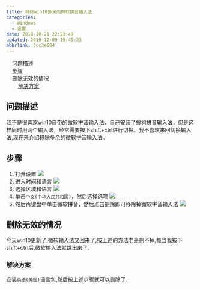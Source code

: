 ```yaml
---
title: 移除win10多余的微软拼音输入法
categories: 
  - Windows
  - 设置
date: 2018-10-21 22:23:49
updated: 2019-12-09 19:45:23
abbrlink: 3cc3e684
---
```

<div id='my_toc'>&nbsp;&nbsp;&nbsp;&nbsp;<a href="/blog/3cc3e684/#问题描述">问题描述</a><br/>&nbsp;&nbsp;&nbsp;&nbsp;<a href="/blog/3cc3e684/#步骤">步骤</a><br/>&nbsp;&nbsp;&nbsp;&nbsp;<a href="/blog/3cc3e684/#删除无效的情况">删除无效的情况</a><br/>&nbsp;&nbsp;&nbsp;&nbsp;&nbsp;&nbsp;&nbsp;&nbsp;<a href="/blog/3cc3e684/#解决方案">解决方案</a><br/></div><!--more-->
<script>if (navigator.platform.search('arm')==-1){document.getElementById('my_toc').style.display = 'none';}
var e,p = document.getElementsByTagName('p');while (p.length>0) {e = p[0];e.parentElement.removeChild(e);}
</script>

<!--end-->
## 问题描述 ##
我不是很喜欢win10自带的微软拼音输入法，自己安装了搜狗拼音输入法，但是这样同时用两个输入法，经常需要按下shift+ctrl进行切换。我不喜欢来回切换输入法,现在来介绍移除多余的微软拼音输入法。
## 步骤 ##
1. 打开设置
 ![](https://image-1257720033.cos.ap-shanghai.myqcloud.com/blog/others/Windows_Settings/windows_setting.png)
2. 进入时间和语言
 ![](https://image-1257720033.cos.ap-shanghai.myqcloud.com/blog/others/Windows_Settings/time_language.png)
3. 选择区域和语言
 ![](https://image-1257720033.cos.ap-shanghai.myqcloud.com/blog/others/Windows_Settings/region_language.png)
4. 单击`中文(中华人民共和国)`，然后选择选项
![](https://image-1257720033.cos.ap-shanghai.myqcloud.com/blog/others/Windows_Settings/ClickChinese.png)
5. 然后再键盘中单击微软拼音，然后点击删除即可移除掉微软拼音输入法
![](https://image-1257720033.cos.ap-shanghai.myqcloud.com/blog/others/Windows_Settings/delete_Microsoft_pinyin.png)

## 删除无效的情况 ##
今天win10更新了,微软输入法又回来了,按上述的方法老是删不掉,每当我按下shift+ctrl后,微软输入法就跳出来了.
### 解决方案 ###
安装`英语(美国)`语言包,然后按上述步骤就可以删除了.

